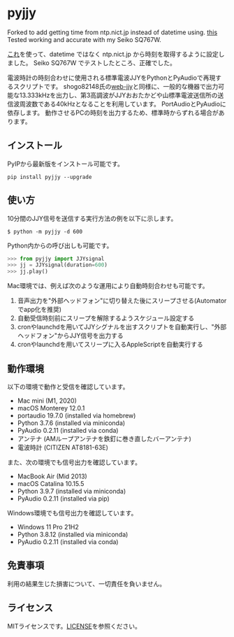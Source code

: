 # pyjjy
Forked to add getting time from ntp.nict.jp instead of datetime using. [this](https://stackoverflow.com/questions/36500197/how-to-get-time-from-an-ntp-server)
Tested working and accurate with my Seiko SQ767W.

[これ](https://stackoverflow.com/questions/36500197/how-to-get-time-from-an-ntp-server)を使って、datetime ではなく ntp.nict.jp から時刻を取得するように設定しました。
Seiko SQ767W でテストしたところ、正確でした。

電波時計の時刻合わせに使用される標準電波JJYをPythonとPyAudioで再現するスクリプトです。
shogo82148氏の[web-jjy](https://github.com/shogo82148/web-jjy)と同様に、一般的な機器で出力可能な13.333kHzを出力し、第3高調波がJJYおおたかどや山標準電波送信所の送信波周波数である40kHzとなることを利用しています。
PortAudioとPyAudioに依存します。
動作させるPCの時刻を出力するため、標準時からずれる場合があります。

## インストール
PyIPから最新版をインストール可能です。
```
pip install pyjjy --upgrade
```

## 使い方
10分間のJJY信号を送信する実行方法の例を以下に示します。
```
$ python -m pyjjy -d 600
```
Python内からの呼び出しも可能です。
```python
>>> from pyjjy import JJYsignal
>>> jj = JJYsignal(duration=600)
>>> jj.play()
```

Mac環境では、例えば次のような運用により自動時刻合わせも可能です。
1. 音声出力を"外部ヘッドフォン"に切り替えた後にスリープさせる(Automatorでapp化を推奨)
1. 自動受信時刻前にスリープを解除するようスケジュール設定する
1. cronやlaunchdを用いてJJYシグナルを出すスクリプトを自動実行し、"外部ヘッドフォン"からJJY信号を出力する
1. cronやlaunchdを用いてスリープに入るAppleScriptを自動実行する

## 動作環境
以下の環境で動作と受信を確認しています。

- Mac mini (M1, 2020)
- macOS Monterey 12.0.1
- portaudio 19.7.0 (installed via homebrew)
- Python 3.7.6 (installed via miniconda)
- PyAudio 0.2.11 (installed via conda)
- アンテナ (AMループアンテナを鉄釘に巻き直したバーアンテナ)
- 電波時計 (CITIZEN AT8181-63E)

また、次の環境でも信号出力を確認しています。

- MacBook Air (Mid 2013)
- macOS Catalina 10.15.5
- Python 3.9.7 (installed via miniconda)
- PyAudio 0.2.11 (installed via pip)

Windows環境でも信号出力を確認しています。

- Windows 11 Pro 21H2
- Python 3.8.12 (installed via miniconda)
- PyAudio 0.2.11 (installed via conda)

## 免責事項
利用の結果生じた損害について、一切責任を負いません。

## ライセンス
MITライセンスです。[LICENSE](https://github.com/ehki/pyjjy/blob/fa0ab6afabf93bb23cc5add16d9ead583435134b/LICENSE)を参照ください。
